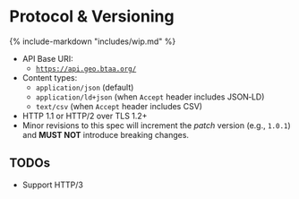 # Protocol &amp; Versioning

{% include-markdown "includes/wip.md" %}

* API Base URI:  
    * [`https://api.geo.btaa.org/`](https://api.geo.btaa.org/)
* Content types:  
    * `application/json` (default)  
    * `application/ld+json` (when `Accept` header includes JSON‑LD)  
    * `text/csv` (when `Accept` header includes CSV)  
* HTTP 1.1 or HTTP/2 over TLS 1.2+
* Minor revisions to this spec will increment the *patch* version (e.g., `1.0.1`) and **MUST NOT** introduce breaking changes.

## TODOs

* Support HTTP/3
